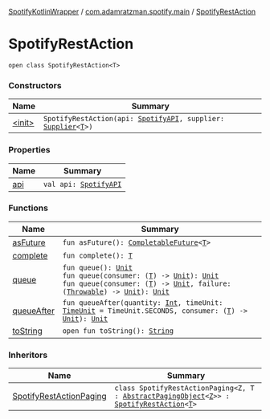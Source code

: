 [SpotifyKotlinWrapper](../../index.md) / [com.adamratzman.spotify.main](../index.md) / [SpotifyRestAction](./index.md)

# SpotifyRestAction

`open class SpotifyRestAction<T>`

### Constructors

| Name | Summary |
|---|---|
| [&lt;init&gt;](-init-.md) | `SpotifyRestAction(api: `[`SpotifyAPI`](../-spotify-a-p-i/index.md)`, supplier: `[`Supplier`](http://docs.oracle.com/javase/8/docs/api/java/util/function/Supplier.html)`<`[`T`](index.md#T)`>)` |

### Properties

| Name | Summary |
|---|---|
| [api](api.md) | `val api: `[`SpotifyAPI`](../-spotify-a-p-i/index.md) |

### Functions

| Name | Summary |
|---|---|
| [asFuture](as-future.md) | `fun asFuture(): `[`CompletableFuture`](http://docs.oracle.com/javase/8/docs/api/java/util/concurrent/CompletableFuture.html)`<`[`T`](index.md#T)`>` |
| [complete](complete.md) | `fun complete(): `[`T`](index.md#T) |
| [queue](queue.md) | `fun queue(): `[`Unit`](https://kotlinlang.org/api/latest/jvm/stdlib/kotlin/-unit/index.html)<br>`fun queue(consumer: (`[`T`](index.md#T)`) -> `[`Unit`](https://kotlinlang.org/api/latest/jvm/stdlib/kotlin/-unit/index.html)`): `[`Unit`](https://kotlinlang.org/api/latest/jvm/stdlib/kotlin/-unit/index.html)<br>`fun queue(consumer: (`[`T`](index.md#T)`) -> `[`Unit`](https://kotlinlang.org/api/latest/jvm/stdlib/kotlin/-unit/index.html)`, failure: (`[`Throwable`](https://kotlinlang.org/api/latest/jvm/stdlib/kotlin/-throwable/index.html)`) -> `[`Unit`](https://kotlinlang.org/api/latest/jvm/stdlib/kotlin/-unit/index.html)`): `[`Unit`](https://kotlinlang.org/api/latest/jvm/stdlib/kotlin/-unit/index.html) |
| [queueAfter](queue-after.md) | `fun queueAfter(quantity: `[`Int`](https://kotlinlang.org/api/latest/jvm/stdlib/kotlin/-int/index.html)`, timeUnit: `[`TimeUnit`](http://docs.oracle.com/javase/8/docs/api/java/util/concurrent/TimeUnit.html)` = TimeUnit.SECONDS, consumer: (`[`T`](index.md#T)`) -> `[`Unit`](https://kotlinlang.org/api/latest/jvm/stdlib/kotlin/-unit/index.html)`): `[`Unit`](https://kotlinlang.org/api/latest/jvm/stdlib/kotlin/-unit/index.html) |
| [toString](to-string.md) | `open fun toString(): `[`String`](https://kotlinlang.org/api/latest/jvm/stdlib/kotlin/-string/index.html) |

### Inheritors

| Name | Summary |
|---|---|
| [SpotifyRestActionPaging](../-spotify-rest-action-paging/index.md) | `class SpotifyRestActionPaging<Z, T : `[`AbstractPagingObject`](../../com.adamratzman.spotify.utils/-abstract-paging-object/index.md)`<`[`Z`](../-spotify-rest-action-paging/index.md#Z)`>> : `[`SpotifyRestAction`](./index.md)`<`[`T`](../-spotify-rest-action-paging/index.md#T)`>` |
